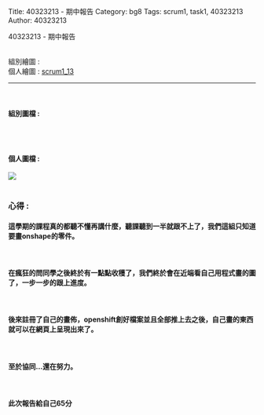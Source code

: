 Title: 40323213 - 期中報告
Category: bg8
Tags: scrum1, task1, 40323213
Author: 40323213


40323213 - 期中報告

<!-- PELICAN_END_SUMMARY -->

</br>
組別繪圖 : 
</br>
個人繪圖 : <a href="http://2016spring-40323200.rhcloud.com/bg8/scrum1_13_ABCD">scrum1_13</a> 
<hr>
</br>
<h4>組別圖檔 :</h4> 

</br>
</br>
<h4>個人圖檔 : </h4>
<img src="./../files/bg8/13.png">
</br>
</br>
<h3>心得 :</h3>
<h4>這學期的課程真的都聽不懂再講什麼，聽課聽到一半就跟不上了，我們這組只知道要畫onshape的零件。</h4>
</br>
<h4>在瘋狂的問同學之後終於有一點點收穫了，我們終於會在近端看自己用程式畫的圖了，一步一步的跟上進度。</h4>
</br>
<h4>後來註冊了自己的畫佈，openshift創好檔案並且全部推上去之後，自己畫的東西就可以在網頁上呈現出來了。</h4>
</br>
<h4>至於協同...還在努力。</h4>
</br>
<h4>此次報告給自己65分</h4>